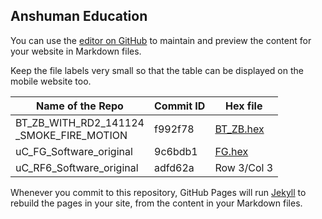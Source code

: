 ## Anshuman Education

You can use the [editor on GitHub](https://github.com/anshumaneducation/Releases/edit/gh-pages/index.md) to maintain and preview the content for your website in Markdown files.

Keep the file labels very small so that the table can be displayed on the mobile website too.

| Name of the Repo | Commit ID      | Hex file       |
| --------------- | --------------- | --------------- |
| BT_ZB_WITH_RD2_141124<br>_SMOKE_FIRE_MOTION |  f992f78  |  <a id="raw-url" href="https://raw.githubusercontent.com/anshumaneducation/Releases/gh-pages/files/JO101213-RD2_030614.hex">BT_ZB.hex</a> |
| uC_FG_Software_original  | 9c6bdb1 | <a id="raw-url" href="https://raw.githubusercontent.com/anshumaneducation/Releases/gh-pages/files/FUNCTION_GEN.hex">FG.hex</a> |
| uC_RF6_Software_original   | adfd62a | Row 3/Col 3 |

Whenever you commit to this repository, GitHub Pages will run [Jekyll](https://jekyllrb.com/) to rebuild the pages in your site, from the content in your Markdown files.



